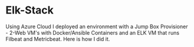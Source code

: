 # Elk-Stack
Using Azure Cloud I deployed an environment  with a Jump Box Provisioner - 2-Web VM's with Docker/Ansible Containers and an ELK VM that runs Filbeat and Metricbeat. Here is how I did it.
